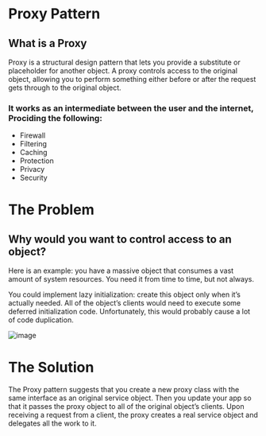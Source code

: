 # Proxy Pattern

## What is a Proxy
Proxy is a structural design pattern that lets you provide a substitute or placeholder for another object. A proxy controls access to the original object, allowing you to perform something either before or after the request gets through to the original object.

### It works as an intermediate between the user and the internet, Prociding the following:

- Firewall
- Filtering
- Caching
- Protection
- Privacy
- Security

# The Problem
## Why would you want to control access to an object?
Here is an example: you have a massive object that consumes a vast amount of system resources. You need it from time to time, but not always.

You could implement lazy initialization: create this object only when it’s actually needed. All of the object’s clients would need to execute some deferred initialization code. Unfortunately, this would probably cause a lot of code duplication.

![image](https://github.com/Husam-AbuZina/Learning-OOP-and-Design-Patterns/assets/109718076/9328a7db-37a4-4e11-ade2-4ce295eb9373)

# The Solution
The Proxy pattern suggests that you create a new proxy class with the same interface as an original service object. Then you update your app so that it passes the proxy object to all of the original object’s clients. Upon receiving a request from a client, the proxy creates a real service object and delegates all the work to it.

